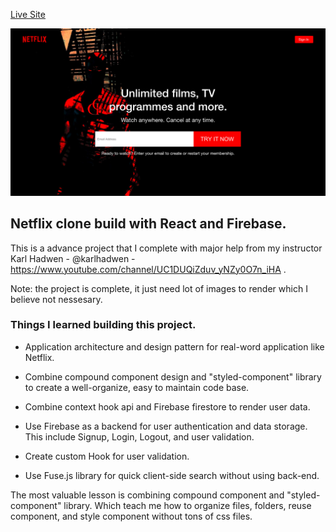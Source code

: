 [Live Site](https://netflix-clone-e128e.web.app/)

![netlix clone image](https://raw.githubusercontent.com/TrungNNg/PersonalWebsite/master/images/netflix-clone.png)

## Netflix clone build with React and Firebase.

This is a advance project that I complete with major help from my instructor Karl Hadwen - @karlhadwen - https://www.youtube.com/channel/UC1DUQiZduv_yNZy0O7n_iHA .

Note: the project is complete, it just need lot of images to render which I believe not nessesary.   

### Things I learned building this project.

- Application architecture and design pattern for real-word application like Netflix.

- Combine compound component design and "styled-component" library to create a well-organize, easy to maintain code base.

- Combine context hook api and Firebase firestore to render user data.

- Use Firebase as a backend for user authentication and data storage. This include Signup, Login, Logout, and user validation.

- Create custom Hook for user validation.

- Use Fuse.js library for quick client-side search without using back-end.


The most valuable lesson is combining compound component and "styled-component" library. Which teach me how to organize files, folders, reuse component, and style component without tons of css files.

